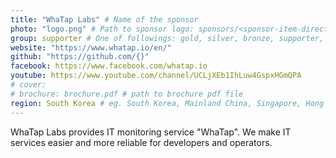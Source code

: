 ```yaml
---
title: "WhaTap Labs" # Name of the sponsor
photo: "logo.png" # Path to sponsor logo: sponsors/<sponsor-item-directory>/logo.png
group: supporter # One of followings: gold, silver, bronze, supporter, infra, record, videoi18n, swag, partner
website: "https://www.whatap.io/en/"
github: "https://github.com/{}"
facebook: https://www.facebook.com/whatap.io
youtube: https://www.youtube.com/channel/UCLjXEb1IhLuw4GspxHGmQPA
# cover: 
# brochure: brochure.pdf # path to brochure pdf file
region: South Korea # eg. South Korea, Mainland China, Singapore, Hong Kong, Taiwan ...
---
```


WhaTap Labs provides IT monitoring service "WhaTap".
We make IT services easier and more reliable for developers and operators.